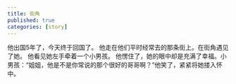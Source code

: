 ```yaml
---
title: 街角
published: true
categories: [story]
---
```


他出国5年了，今天终于回国了。 他走在他们平时经常去的那条街上。在街角遇见了她。 他看见她左手牵着一个小男孩。 他愣住了，她的眼中却是充满了幸福。小男孩：“姐姐，他是不是你常说的那个很好的哥哥啊？”他笑了，紧紧将她搂入怀中。

